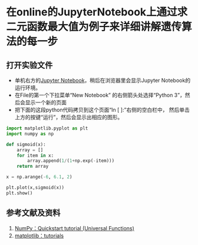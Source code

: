 # 在online的JupyterNotebook上通过求二元函数最大值为例子来详细讲解遗传算法的每一步

## 打开实验文件

- 单机右方的[Jupyter Notebook](https://mybinder.org/v2/gh/ipython/ipython-in-depth/master?filepath=binder/Index.ipynb)，稍后在浏览器里会显示Jupyter Notebook的运行环境。
- 在File的第一个下拉菜单“New Notebook” 的右侧箭头处选择“Python 3”，然后会显示一个新的页面
- 把下面的这段python代码拷贝到这个页面“In [ ]:”右侧的空白栏中， 然后单击上方的按键“运行”，然后会显示出相应的图形。

```python
import matplotlib.pyplot as plt
import numpy as np

def sigmoid(x):
    array = []
    for item in x:
        array.append(1/(1+np.exp(-item)))
    return array

x = np.arange(-6, 6.1, 2)

plt.plot(x,sigmoid(x))
plt.show()
```

## 参考文献及资料

1. [NumPy：Quickstart tutorial (Universal Functions)](https://numpy.org/devdocs/user/quickstart.html#universal-functionsl)
2. [matplotlib：tutorials](https://matplotlib.org/tutorials/index.html)

